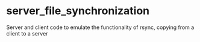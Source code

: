# server_file_synchronization
Server and client code to emulate the functionality of rsync, copying from a client to a server
